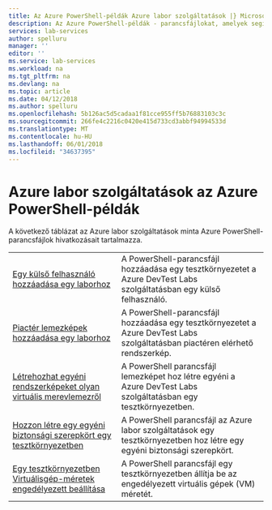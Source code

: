 ```yaml
---
title: Az Azure PowerShell-példák Azure labor szolgáltatások |} Microsoft Docs
description: Az Azure PowerShell-példák - parancsfájlokat, amelyek segítségével kezelheti a Azure labor szolgáltatások labs szolgáltatásának ismertetése
services: lab-services
author: spelluru
manager: ''
editor: ''
ms.service: lab-services
ms.workload: na
ms.tgt_pltfrm: na
ms.devlang: na
ms.topic: article
ms.date: 04/12/2018
ms.author: spelluru
ms.openlocfilehash: 5b126ac5d5cadaa1f81cce955ff5b76883103c3c
ms.sourcegitcommit: 266fe4c2216c0420e415d733cd3abbf94994533d
ms.translationtype: MT
ms.contentlocale: hu-HU
ms.lasthandoff: 06/01/2018
ms.locfileid: "34637395"
---
```

# <a name="azure-powershell-samples-for-azure-lab-services"></a>Azure labor szolgáltatások az Azure PowerShell-példák

A következő táblázat az Azure labor szolgáltatások minta Azure PowerShell-parancsfájlok hivatkozásait tartalmazza.

| |  |
|---|---|
|[Egy külső felhasználó hozzáadása egy laborhoz](scripts/add-external-user-to-lab.md?toc=%2fpowershell%2fmodule%2ftoc.json)| A PowerShell-parancsfájl hozzáadása egy tesztkörnyezetet a Azure DevTest Labs szolgáltatásban egy külső felhasználó. |
|[Piactér lemezképek hozzáadása egy laborhoz](scripts/add-marketplace-images-to-lab.md?toc=%2fpowershell%2fmodule%2ftoc.json)| A PowerShell-parancsfájl hozzáadása egy tesztkörnyezetet a Azure DevTest Labs szolgáltatásban piactéren elérhető rendszerkép. |
|[Létrehozhat egyéni rendszerképeket olyan virtuális merevlemezről](scripts/create-custom-image-from-vhd.md?toc=%2fpowershell%2fmodule%2ftoc.json)| A PowerShell parancsfájl lemezképet hoz létre egyéni a Azure DevTest Labs szolgáltatásban egy tesztkörnyezetben. |
|[Hozzon létre egy egyéni biztonsági szerepkört egy tesztkörnyezetben](scripts/create-custom-role-in-lab.md?toc=%2fpowershell%2fmodule%2ftoc.json)| A PowerShell parancsfájl az Azure labor szolgáltatások egy tesztkörnyezetben hoz létre egy egyéni biztonsági szerepkört. |
|[Egy tesztkörnyezetben Virtuálisgép-méretek engedélyezett beállítása](scripts/set-allowed-vm-sizes-in-lab.md?toc=%2fpowershell%2fmodule%2ftoc.json)| A PowerShell parancsfájl egy tesztkörnyezetben állítja be az engedélyezett virtuális gépek (VM) méretét. |

